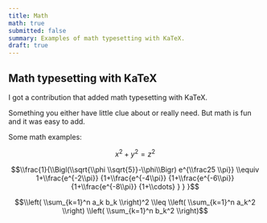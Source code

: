 ```yaml
---
title: Math
math: true
submitted: false
summary: Examples of math typesetting with KaTeX.
draft: true
---
```


## Math typesetting with KaTeX

I got a contribution that added math typesetting with KaTeX.

Something you either have little clue about or really need. But math is fun and it was easy to add.

Some math examples:

$$x^2 + y^2 = z^2$$

$$\\frac{1}{\\Bigl(\\sqrt{\\phi \\sqrt{5}}-\\phi\\Bigr) e^{\\frac25 \\pi}} \\equiv 1+\\frac{e^{-2\\pi}} {1+\\frac{e^{-4\\pi}} {1+\\frac{e^{-6\\pi}} {1+\\frac{e^{-8\\pi}} {1+\\cdots} } } }$$


$$\\left( \\sum_{k=1}^n a_k b_k \\right)^2 \\leq \\left( \\sum_{k=1}^n a_k^2 \\right) \\left( \\sum_{k=1}^n b_k^2 \\right)$$
